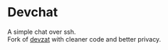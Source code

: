 # Devchat
A simple chat over ssh.  
Fork of [devzat](https://github.com/quackduck/devzat) with cleaner code and better privacy.  

